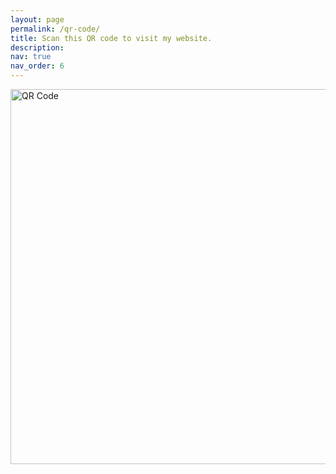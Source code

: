```yaml
---
layout: page
permalink: /qr-code/
title: Scan this QR code to visit my website.
description: 
nav: true
nav_order: 6
---
```


<div class="row justify-content-center">
    <div class="col-sm-8 mt-3 mt-md-0">
        <img class="img-fluid rounded z-depth-1" src="{{ site.baseurl }}/assets/img/qrcode.png" alt="QR Code" title="QR Code" width="600"/>
    </div>
</div>

<!--![QR Code]({{ site.baseurl }}/assets/img/qrcode.png)-->